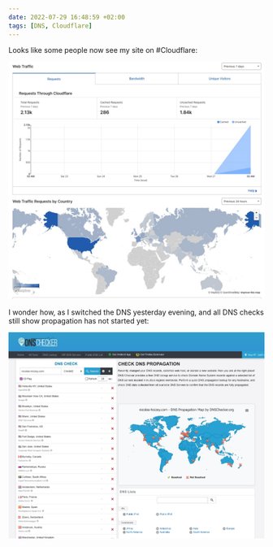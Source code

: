 ```yaml
---
date: 2022-07-29 16:48:59 +02:00
tags: [DNS, Cloudflare]
---
```


Looks like some people now see my site on #Cloudflare:

![Statistics on Cloudflare](nicolas-hoizey-com-cloudflare.jpg)

I wonder how, as I switched the DNS yesterday evening, and all DNS checks still show propagation has not started yet:

![All DNS propagation checks are off](nicolas-hoizey-com-dns-check.jpg)
